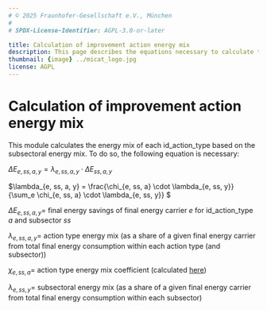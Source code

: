 ```yaml
---
# © 2025 Fraunhofer-Gesellschaft e.V., München
#
# SPDX-License-Identifier: AGPL-3.0-or-later

title: Calculation of improvement action energy mix
description: This page describes the equations necessary to calculate the energy mix of an improvement action starting from the (sub-)sectoral energy mix and a coefficient vector.
thumbnail: {image} ../micat_logo.jpg
license: AGPL
---
```


<!--
© 2024, 2025 Fraunhofer-Gesellschaft e.V., München

SPDX-License-Identifier: AGPL-3.0-or-later
-->

Calculation of improvement action energy mix
===

This module calculates the energy mix of each id_action_type based on the subsectoral energy mix. To do so, the following equation is necessary:

$\Delta E_{e, ss, a, y} = \lambda_{e, ss, a, y} \cdot \Delta E_{ss, a, y}$ 

$\lambda_{e, ss, a, y} = \frac{\chi_{e, ss, a} \cdot \lambda_{e, ss, y}}{\sum_e \chi_{e, ss, a} \cdot \lambda_{e, ss, y}} $

$\Delta E_{e, ss, a, y} =$ final energy savings of final energy carrier $e$ for id_action_type $a$ and subsector $ss$

$\lambda_{e, ss, a, y} =$ action type energy mix (as a share of a given final energy carrier from total final energy consumption within each action type (and subsector))

$\chi_{e, ss, a} =$ action type energy mix coefficient (calculated [here](./chi_calc.md))

$\lambda_{e, ss, y} =$ subsectoral energy mix (as a share of a given final energy carrier from total final energy consumption within each subsector)
